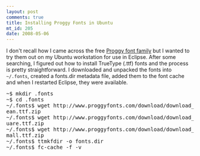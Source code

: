 ```yaml
--- 
layout: post
comments: true
title: Installing Proggy Fonts in Ubuntu
mt_id: 205
date: 2008-05-06
---
```

I don't recall how I came across the free [Proggy font family](http://www.proggyfonts.com/) but I wanted to try them out on my Ubuntu workstation for use in Eclipse.  After some searching, I figured out how to install TrueType (.ttf) fonts and the process is pretty straightforward.  I downloaded and unpacked the fonts into `~/.fonts`, created a fonts.dir metadata file, added them to the font cache and when I restarted Eclipse, they were available.

<pre class="brush: bash;">
~$ mkdir .fonts
~$ cd .fonts
~/.fonts$ wget http://www.proggyfonts.com/download/download_bridge.php?get=ProggyCl
ean.ttf.zip
~/.fonts$ wget http://www.proggyfonts.com/download/download_bridge.php?get=ProggySq
uare.ttf.zip
~/.fonts$ wget http://www.proggyfonts.com/download/download_bridge.php?get=ProggyS
mall.ttf.zip
~/.fonts$ ttmkfdir -o fonts.dir
~/.fonts$ fc-cache -f -v
</pre>
